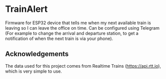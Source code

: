 # TrainAlert
Firmware for ESP32 device that tells me when my next available train is leaving so I can leave the office on time. Can be configured using Telegram (For example to change the arrival and departure station, to get a notification of when the next train is via your phone).


## Acknowledgements
The data used for this project comes from Realtime Trains (https://api.rtt.io), which is very simple to use. 

